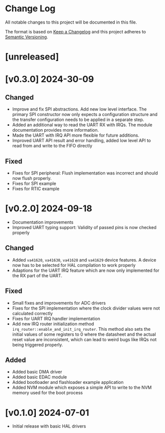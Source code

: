 Change Log
=======

All notable changes to this project will be documented in this file.

The format is based on [Keep a Changelog](http://keepachangelog.com/)
and this project adheres to [Semantic Versioning](http://semver.org/).

# [unreleased]

# [v0.3.0] 2024-30-09

## Changed

- Improve and fix SPI abstractions. Add new low level interface. The primary SPI constructor now
  only expects a configuration structure and the transfer configuration needs to be applied in a
  separate step.
- Added an additional way to read the UART RX with IRQs. The module documentation provides
  more information.
- Made the UART with IRQ API more flexible for future additions.
- Improved UART API result and error handling, added low level API to read from and write
  to the FIFO directly

## Fixed

- Fixes for SPI peripheral: Flush implementation was incorrect and should now flush properly.
- Fixes for SPI example
- Fixes for RTIC example

# [v0.2.0] 2024-09-18

- Documentation improvements
- Improved UART typing support: Validity of passed pins is now checked properly

## Changed

- Added `va41620`, `va41630`, `va41628` and `va41629` device features. A device now has to be
  selected for HAL compilation to work properly
- Adaptions for the UART IRQ feature which are now only implemented for the RX part of the UART.

## Fixed

- Small fixes and improvements for ADC drivers
- Fixes for the SPI implementation where the clock divider values were not calculated
  correctly
- Fixes for UART IRQ handler implementation
- Add new IRQ router initialization method `irq_router::enable_and_init_irq_router`. This method
  also sets the initial values of some registers to 0 where the datasheet and the actual reset
  value are inconsistent, which can lead to weird bugs like IRQs not being triggered properly.

## Added

- Added basic DMA driver
- Added basic EDAC module
- Added bootloader and flashloader example application
- Added NVM module which exposes a simple API to write to the NVM memory used for the boot process

# [v0.1.0] 2024-07-01

- Initial release with basic HAL drivers
